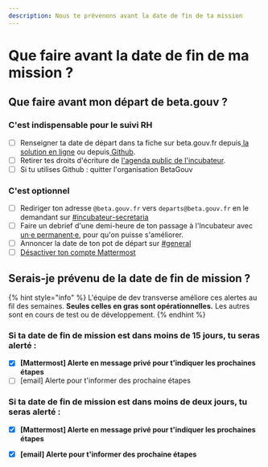 ```yaml
---
description: Nous te prévenons avant la date de fin de ta mission
---
```


# Que faire avant la date de fin de ma mission ?

## Que faire avant mon départ de beta.gouv ?

### C'est indispensable pour le suivi RH

* [ ] Renseigner ta date de départ dans ta fiche sur beta.gouv.fr depuis[ la solution en ligne](../../gerer-sa-startup-detat-ou-de-territoires-au-quotidien/je-gere-mon-produit-et-son-impact/gerer-sa-fiche-produit.md) ou depuis[ Github](https://github.com/betagouv/beta.gouv.fr/tree/master/content/_authors).
* [ ] Retirer tes droits d'écriture de [l'agenda public de l'incubateur](https://calendar.google.com/calendar/embed?src=0ieonqap1r5jeal5ugeuhoovlg%40group.calendar.google.com&ctz=Europe/Paris).
* [ ] Si tu utilises Github : quitter l'organisation BetaGouv

### C'est optionnel

* [ ] Rediriger ton adresse `@beta.gouv.fr` vers `departs@beta.gouv.fr` en le demandant  sur [\#incubateur-secretaria](https://mattermost.incubateur.net/betagouv/channels/incubateur-secretaria) 
* [ ] Faire un debrief d'une demi-heure de ton passage à l'Incubateur avec [un·e permanent·e](../actions-transverses/equipe-danimation.md), pour qu'on puisse s'améliorer.
* [ ] Annoncer la date de ton pot de départ sur [\#general](https://mattermost.incubateur.net/betagouv/channels/town-square)
* [ ] [Désactiver ton compte Mattermost](./#que-va-devenir-ton-compte-mattermost)

## Serais-je prévenu de la date de fin de mission ?

{% hint style="info" %}
L'équipe de dev transverse améliore ces alertes au fil des semaines. **Seules celles en gras sont opérationnelles.** Les autres sont en cours de test ou de développement.
{% endhint %}

### Si ta date de fin de mission est dans moins de 15 jours, tu seras alerté  :

* [x] **\[Mattermost\] Alerte en message privé pour t'indiquer les prochaines étapes**
* [ ] \[email\] Alerte pour t'informer des prochaine étapes

### Si ta date de fin de mission est dans moins de deux jours, tu seras alerté :

* [x] **\[Mattermost\] Alerte en message privé pour t'indiquer les prochaines étapes**
* [x] **\[email\] Alerte pour t'informer des prochaine étapes** 

